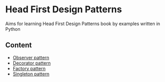 # Head First Design Patterns
Aims for learning Head First Design Patterns book by examples written in Python

## Content
- [Observer pattern](observerpatttern)
- [Decorator pattern](decoratorpattern)
- [Factory pattern](factorypattern)
- [Singleton pattern](singletonpattern)
